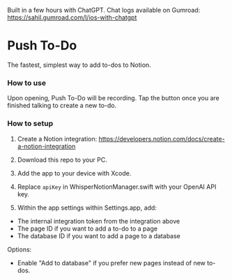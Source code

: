 Built in a few hours with ChatGPT. Chat logs available on Gumroad: https://sahil.gumroad.com/l/ios-with-chatgpt


# Push To-Do

The fastest, simplest way to add to-dos to Notion.

### How to use

Upon opening, Push To-Do will be recording. Tap the button once you are finished talking to create a new to-do.

### How to setup

1. Create a Notion integration: https://developers.notion.com/docs/create-a-notion-integration

2. Download this repo to your PC.

3. Add the app to your device with Xcode.

4. Replace `apiKey` in WhisperNotionManager.swift with your OpenAI API key.

5. Within the app settings within Settings.app, add:

- The internal integration token from the integration above
- The page ID if you want to add a to-do to a page
- The database ID if you want to add a page to a database

Options:

- Enable "Add to database" if you prefer new pages instead of new to-dos.
